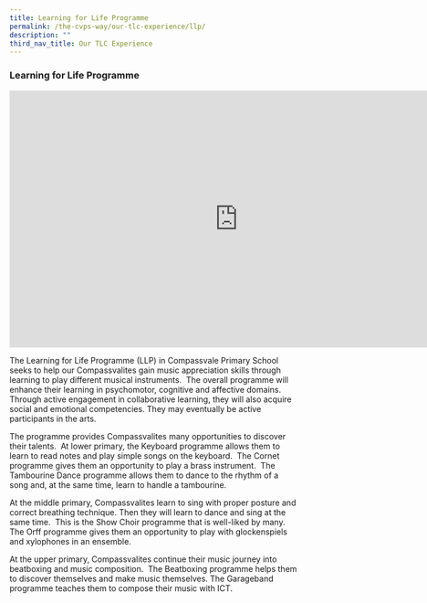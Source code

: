 ```yaml
---
title: Learning for Life Programme
permalink: /the-cvps-way/our-tlc-experience/llp/
description: ""
third_nav_title: Our TLC Experience
---
```

### **Learning for Life Programme**

<iframe allowfullscreen="true" height="450" width="800" frameborder="0" src="https://docs.google.com/presentation/d/e/2PACX-1vSUobzocOyiQCp4QDc16LhrOqSLedGB_ZthLtkxGDnHUxI9y6Xh7BtCGbeaAhiOI_WSIvqJIo1cr706/embed?start=false&amp;loop=false&amp;delayms=3000"></iframe>

The Learning for Life Programme (LLP) in Compassvale Primary School seeks to help our Compassvalites gain music appreciation skills through learning to play different musical instruments.&nbsp; The overall programme will enhance their learning in psychomotor, cognitive and affective domains.&nbsp; Through active engagement in collaborative learning, they will also acquire social and emotional competencies. They may eventually be active participants in the arts.  
  
The programme provides Compassvalites many opportunities to discover their talents.&nbsp; At lower primary, the Keyboard programme allows them to learn to read notes and play simple songs on the keyboard.&nbsp; The Cornet programme gives them an opportunity to play a brass instrument.&nbsp; The Tambourine Dance programme allows them to dance to the rhythm of a song and, at the same time, learn to handle a tambourine.  

At the middle primary, Compassvalites learn to sing with proper posture and correct breathing technique. Then they will learn to dance and sing at the same time.&nbsp; This is the Show Choir programme that is well-liked by many.&nbsp; The Orff programme gives them an opportunity to play with glockenspiels and xylophones in an ensemble.

At the upper primary, Compassvalites continue their music journey into beatboxing and music composition.&nbsp; The Beatboxing programme helps them to discover themselves and make music themselves. The Garageband programme teaches them to compose their music with ICT.